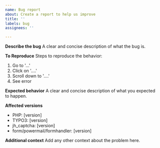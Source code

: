 ```yaml
---
name: Bug report
about: Create a report to help us improve
title: ''
labels: bug
assignees: ''

---
```


**Describe the bug**
A clear and concise description of what the bug is.

**To Reproduce**
Steps to reproduce the behavior:
1. Go to '...'
2. Click on '....'
3. Scroll down to '....'
4. See error

**Expected behavior**
A clear and concise description of what you expected to happen.

**Affected versions**
 - PHP: [version]
 - TYPO3: [version]
 - jh_captcha: [version]
 - form/powermail/formhandler: [version]

**Additional context**
Add any other context about the problem here.
